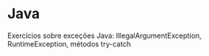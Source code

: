 # Java
Exercícios sobre exceções Java: IllegalArgumentException, RuntimeException, métodos try-catch
